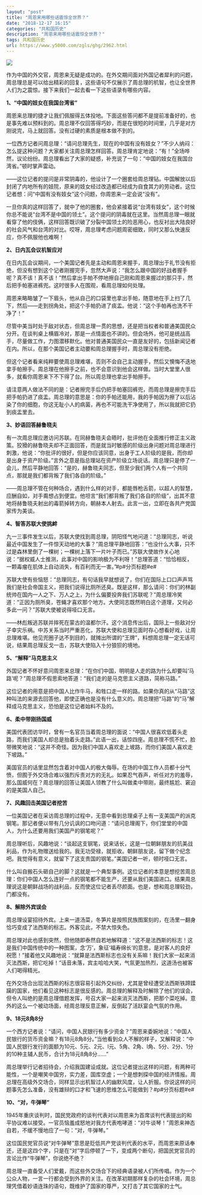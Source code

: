 ```yaml
---
layout: "post"
title: "周恩来用哪些话震惊全世界？"
date: "2018-12-17 16:15"
categories: "共和国历史"
description: "周恩来用哪些话震惊全世界？"
tags: 共和国历史
url: https://www.y5000.com/zgls/ghg/2962.html
---
```






![](https://img.y5000.com/uploads/allimg/160725/4-160H5121200494.jpg)

作为中国的外交官，周恩来无疑是成功的。在外交期间面对外国记者犀利的问题，周总理总是可以给出精彩的回复，这些语句不仅展示了周总理的机智，也让全世界人们为之震惊。接下来我们一起去看一下这些语录有哪些内容。

**1、“中国的妓女在我国台湾省”**

周恩来总理的捷才让我们佩服得五体投地。下面这些答问都不是提前准备好的，也是事先难以预料到的。周总理不仅回答得巧妙，而是在很短的时间里，几乎是对方刚说完，马上就回答。没有过硬的素质是根本做不到的。

一位西方记者问周总理：“请问总理先生，现在的中国有没有妓女？”不少人纳闷：怎么提这种问题？大家都关注周总理怎样回答。周总理肯定地说：“有！”全场哗然，议论纷纷。周总理看出了大家的疑惑，补充说了一句：“中国的妓女在我国台湾省。”顿时掌声雷动。

——这位记者的提问是非常阴毒的，他设计了一个圈套给周总理钻。中国解放以后封闭了内地所有的妓院，原来的妓女经过改造都已经成为自食其力的劳动者。这位记者想：问“中国有没有妓女”这个问题，你周恩来一定会说“没有”。

一旦你真的这样回答了，就中了他的圈套，他会紧接着说“台湾有妓女”，这个时候你总不能说“台湾不是中国的领土”。这个提问的阴毒就在这里。当然周总理一眼就看穿了他的伎俩，这样回答既识破了分裂中国领土的险恶用心，也反衬出大陆良好的社会风气和台湾的对比。哎呀，周总理考虑问题周密细致，同时又那么快速反应，你不佩服他也难啊！

**2、日内瓦会议机智应对**

在日内瓦会议期间，一个美国记者先是主动和周恩来握手，周总理出于礼节没有拒绝，但没有想到这个记者刚握完手，忽然大声说：“我怎么跟中国的好战者握手呢？真不该！真不该！”然后拿出手帕不停地擦自己刚和周恩来握过的那只手，然后把手帕塞进裤兜。这时很多人在围观，看周总理如何处理。

周恩来略略皱了一下眉头，他从自己的口袋里也拿出手帕，随意地在手上扫了几下，然后——走到拐角处，把这个手帕扔进了痰盂。他说：“这个手帕再也洗不干净了！”

尽管中美当时处于敌对状态，但周总理一贯的思想，还是把当权者和普通美国民众分开。在谈判桌上横眉冷对，那是一点情面也不讲的。但会场外，他可是统战高手，尽量做工作，力图潜移默化。他对普通美国民众一直是友好的，包括新闻记者在内。所以，在那个美国记者主动要和周总理握手时，周总理没有拒绝。

但这个记者看来纯粹要使周总理难堪，否则不会自己主动握手，然后又懊悔不迭地拿手帕擦手。周总理在他擦手之前，也不会意识到他会这样做。当时大堂里人很多，就看你周恩来下不下得了台。所以周总理也拿出手帕擦手。

请注意两人做法不同的是：记者擦完手后仍把手帕塞回裤兜，而周总理是擦完手后把手帕扔进了痰盂。周总理的意思是：你的手帕还能用，我的手帕因为擦了以后沾染了你的细胞，你这无耻小人的病菌，再也不可能洗干净使用了，所以我就把它扔到痰盂里去。

**3、妙语回答赫鲁晓夫**

有一次周总理应邀访问苏联。在同赫鲁晓夫会晤时，批评他在全面推行修正主义政策。狡猾的赫鲁晓夫却不正面回答，而是就当时敏感的阶级出身问题对周总理进行刺激，他说：“你批评的很好，但是你应该同意，出身于工人阶级的是我，而你却是出身于资产阶级。”言外之意是指总理站在资产阶级立场说话。周总理只是停了一会儿，然后平静地回答：“是的，赫鲁晓夫同志，但至少我们两个人有一个共同点，那就是我们都背叛了我们各自的阶级。”

——周总理不管在何种场合，遇到什么样的对手，都能唇枪舌箭，以超人的智慧，应酬自如，对手甭想占到便宜。他坦言“我们都背叛了我们各自的阶级”，出其不意地将赫鲁晓夫射出的毒箭掉转方向，朝赫本人射去。此言一出，立即在各共产党国家传为美谈。

**4、智答苏联大使挑衅**

九一三事件发生以后，苏联大使找到周总理，阴阳怪气地问道：“总理同志，听说最近中国发生了一件惊天动地的大事？”周总理平静地回答：“也没什么大事，只不过是森林里倒了一棵树；一棵树上落下一片叶子而已。”苏联大使故作关心地说：“据权威人士推测，此事对中国的影响极为不利呀！”总理答道：“恰恰相反，一颗毒瘤在肌体上自动消失，有百利而无一害。”#p#分页标题#e#

苏联大使有些恼怒：“总理同志，有句话我早就想说了，你们在国际上口口声声骂我们是社会帝国主义，把我们说得比厕所还臭。既是这样，那么请问：你们的林副统帅在国内一人之下、万人之上，为什么偏要投奔我们苏联呢？”周总理冷笑道：“正因为厕所臭，苍蝇才喜欢那个地方。大使同志既然明白这个道理，又何必多此一问？”苏联大使被说得哑口无言。

——林彪叛逃苏联并摔死在蒙古的温都尔汗。这个消息传出后，国际上一些敌对分子幸灾乐祸。中苏关系当时严重恶化，苏联大使和总理见面时存心想看好戏，让周总理难堪。他见兜圈子达不到目的，就摊出所谓的“王牌”，料想周总理一定无话可说，结果周总理反戈一击，苏联大使陷入十分狼狈的境地。

**5、“解释”马克思主义**

外国记者不怀好意问周恩来总理：“在你们中国，明明是人走的路为什么却要叫‘马路’呢？”周总理不假思索地答道：“我们走的是马克思主义道路，简称马路。”

这位记者的用意是把中国人比作牛马，和牲口走一样的路。如果你真的从“马路”这种叫法的来源去回答他，即使正确也是没有什么意义的。周总理把“马路”的“马”解释成马克思主义，恐怕是这位记者始料不及的。

**6、柔中带刚扬国威**

美国代表团访华时，曾有一名官员当着周总理的面说：“中国人很喜欢低着头走路，而我们美国人却总是抬着头走路。”此语一出，话惊四座。周总理不慌不忙，脸带微笑地说：“这并不奇怪。因为我们中国人喜欢走上坡路，而你们美国人喜欢走下坡路。”

美国官员的话里显然包含着对中国人的极大侮辱。在场的中国工作人员都十分气愤，但囿于外交场合难以强烈斥责对方的无礼。如果忍气吞声，听任对方的羞辱，那么国威何在？周总理的回答让美国人领教了什么叫做柔中带刚，最终尴尬、窘迫的是美国人自己。

**7、风趣回击美国记者挖苦**

一位美国记者在采访周总理的过程中，无意中看到总理桌子上有一支美国产的派克钢笔。那记者便以带有几分讥讽的口吻问道：“请问总理阁下，你们堂堂的中国人，为什么还要用我们美国产的钢笔呢？”

周总理听后，风趣地说：“谈起这支钢笔，说来话长，这是一位朝鲜朋友的抗美战利品，作为礼物赠送给我的。我无功受禄，就拒收。朝鲜朋友说，留下做个纪念吧。我觉得有意义，就留下了这支贵国的钢笔。”美国记者一听，顿时哑口无言。

什么叫自搬石头砸自己的脚？这就是一个典型事例。这位记者的本意是想挖苦周总理：你们中国人怎么连好一点的钢笔都不能生产，还要从我们美国进口。结果周总理说这是朝鲜战场的战利品，反而使这位记者丢尽颜面。也是，想和周总理较劲，门都没有。

**8、解除外宾误会**

周总理设宴招待外宾。上来一道汤菜，冬笋片是按照民族图案刻的，在汤里一翻身恰巧变成了法西斯的标志。外客见此，不禁大惊失色。

周总理对此也感到突然，但他随即泰然自若地解释道：“这不是法西斯的标志！这是我们中国传统中的一种图案，念‘万’，象征‘福寿绵长’的意思，是对客人的良好祝愿！”接着他又风趣地说：“就算是法西斯标志也没有关系嘛！我们大家一起来消灭法西斯，把它吃掉！”话音未落，宾主哈哈大笑，气氛更加热烈，这道汤也被客人们喝得精光。

在外交场合出现法西斯的标志很容易引起外交纠纷，尤其是曾经遭受法西斯铁蹄蹂躏的国家，他们看见这种标志是很反感的。周总理的解释及时解除了他们的误会，但令人叫绝的是周总理借题发挥，号召大家一起来消灭法西斯，把那个菜吃掉。意外的这么一个被动场面，经周总理反意正解，反倒起了活跃宴会气氛的作用。

**9、18元8角8分**

一个西方记者说：“请问，中国人民银行有多少资金？”周恩来委婉地说：“中国人民银行的货币资金嘛？有18元8角8分。”当他看到众人不解的样子，又解释说：“中国人民银行发行的面额为10元、5元、2元、l元、5角、2角、l角、5分、2分、1分的10种主辅人民币，合计为18元8角8分……”

周总理举行记者招待会，介绍我国建设成就。这位记者提出这样的问题，有两种可能性，一个是嘲笑中国穷，实力差，国库空虚；一个是想刺探中国的经济情报。周总理在高级外交场合，同样显示出机智过人的幽默风度，让人折服。你说这样的问题事先怎么准备，没有雄辩的口才和飞速的思维怎么可能做到？#p#分页标题#e#

**10、“对，牛弹琴”**

1945年重庆谈判时，国民党政府的谈判代表对以周恩来为首席谈判代表提出的和平协议难以接受。一官员恼羞成怒地对我方代表咆哮道：“对牛谈琴！”周恩来神态自若，不缓不慢地应了一句：“对，牛弹琴。”

这位国民党官员说“对牛弹琴”意思是贬低共产党谈判代表的水平，而周恩来原话奉还，还是这四个字，只是在“对”字后停顿了一下，变成两个断句，把国民党官员的言论比作“牛弹琴”，你说绝不绝？

周总理一直备受人们爱戴，而这些外交场合下的经典语录被人们所传唱。作为一个公众人物，一言一行都会受到外界的关注。在改革初期那样复杂的社会环境，周总理凭借着妙语连珠的语句，既维护了国家的尊严，又打击了其它国家的士气。
